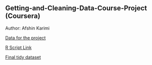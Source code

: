 ## Getting-and-Cleaning-Data-Course-Project (Coursera)

Author: Afshin Karimi

[Data for the project](https://d396qusza40orc.cloudfront.net/getdata%2Fprojectfiles%2FUCI%20HAR%20Dataset.zip)

[R Script Link](https://github.com/fshnkarimi/Getting-and-Cleaning-Data-Course-Project/blob/main/run_analysis.R)

[Final tidy dataset](https://github.com/fshnkarimi/Getting-and-Cleaning-Data-Course-Project/blob/main/tidy_dataset.csv)
